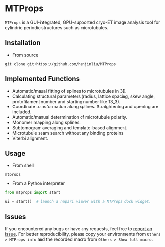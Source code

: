 # MTProps

`MTProps` is a GUI-integrated, GPU-supported cryo-ET image analysis tool for cylindric periodic structures such as microtubules.

## Installation

- From source

```
git clone git+https://github.com/hanjinliu/MTProps
```

## Implemented Functions

- Automatic/maual fitting of splines to microtubules in 3D.
- Calculating structural parameters (radius, lattice spacing, skew angle, protofilament number and starting number like 13_3).
- Coordinate transformation along splines. Straightening and opening are included.
- Automatic/manual determination of microtubule polarity.
- Monomer mapping along splines.
- Subtomogram averaging and template-based alignment.
- Microtubule seam search without any binding proteins.
- Viterbi alignment.

## Usage

- From shell

```
mtprops
```

- From a Python interpreter

```python
from mtprops import start

ui = start()  # launch a napari viewer with a MTProps dock widget.
```

## Issues

If you encountered any bugs or have any requests, feel free to [report an issue](https://github.com/hanjinliu/MTProps/issues).
For better reproducibility, please copy your environments from `Others > MTProps info` and the recorded macro from `Others > Show full macro`.
